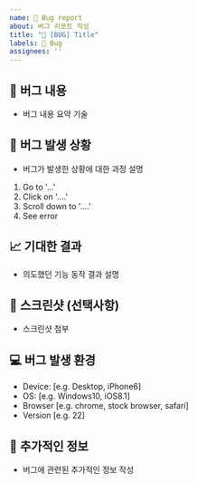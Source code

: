 ```yaml
---
name: 🐛 Bug report
about: 버그 리포트 작성
title: "🐛 [BUG] Title"
labels: 🐛 Bug
assignees: ''
---
```


## 📝 버그 내용
- 버그 내용 요약 기술

## 🐛 버그 발생 상황
- 버그가 발생한 상황에 대한 과정 설명
1. Go to '...'
2. Click on '....'
3. Scroll down to '....'
4. See error

## 📈 기대한 결과
- 의도했던 기능 동작 결과 설명

## 🔎 스크린샷 (선택사항)
- 스크린샷 첨부

## 💻 버그 발생 환경
- Device: [e.g. Desktop, iPhone6]
- OS: [e.g. Windows10, iOS8.1]
- Browser [e.g. chrome, stock browser, safari]
- Version [e.g. 22]

## 📃 추가적인 정보
- 버그에 관련된 추가적인 정보 작성